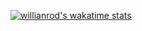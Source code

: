 [![willianrod's wakatime stats](https://github-readme-stats.vercel.app/api/wakatime?username=Ombrelin&layout=compact&api_domain=stats.arsenelapostolet.fr&bg_color=2D3748&title_color=2F855A&icon_color=2F855A&text_color=ffffff&custom_title=Wakapi%20Week%20Stats)](https://github.com/anuraghazra/github-readme-stats)
